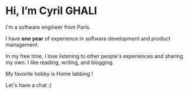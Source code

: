 # Hi, I’m Cyril GHALI
I'm a software engineer from Paris.

I have **one year** of experience in software development and product management.

In my free time, I love listening to other people's experiences and sharing my own. I like reading, writing, and blogging.

My favorite hobby is Home labbing ! 

Let's have a chat :)
